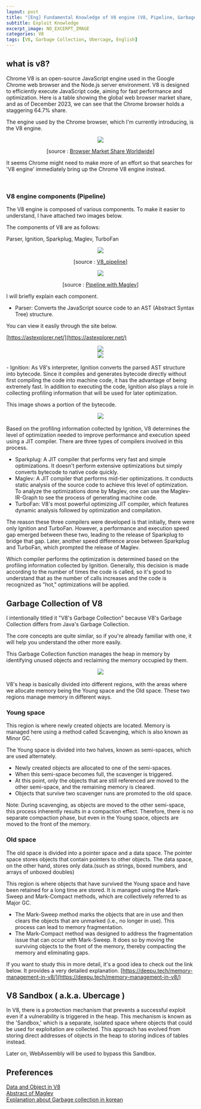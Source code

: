 ```yaml
---
layout: post
title: "[Eng] Fundamental Knowledge of V8 engine (V8, Pipeline, Garbage collection, Ubercage)"
subtitle: Exploit Knowledge
excerpt_image: NO_EXCERPT_IMAGE
categories: V8
tags: [V8, Garbage Collection, Ubercage, English]
---
```


## what is v8?

Chrome V8 is an open-source JavaScript engine used in the Google Chrome web browser and the Node.js server environment.
V8 is designed to efficiently execute JavaScript code, aiming for fast performance and optimization.
Here is a table showing the global web browser market share, and as of December 2023, we can see that the Chrome browser holds a staggering 64.7% share.

The engine used by the Chrome browser, which I'm currently introducing, is the V8 engine.

<center> <img src="https://github.com/user-attachments/assets/0a823c86-6e55-41b4-a956-28a7ab7cd5b5" /> </center>
<p align="center"> 
    [source : <a href="https://gs.statcounter.com/browser-market-share#monthly-202312-202312-bar/">Browser Market Share Worldwide</a>]
</p>


It seems Chrome might need to make more of an effort so that searches for 'V8 engine' immediately bring up the Chrome V8 engine instead.

<br>

 ### V8 engine components (Pipeline)

The V8 engine is composed of various components. To make it easier to understand, I have attached two images below.

The components of V8 are as follows:

Parser, Ignition, Sparkplug, Maglev, TurboFan

<center> <img src="https://github.com/user-attachments/assets/88795d10-86c5-45f2-9bc8-0ad99580b759" /> </center>
<p align="center"> 
    [source : <a href="https://medium.com/dailyjs/understanding-v8s-bytecode-317d46c94775">V8_pipeline</a>]
</p>

<center> <img src="https://github.com/user-attachments/assets/6aaf0bad-08c3-4520-966f-7f8f8f6ed823" /> </center>
<p align="center"> 
    [source : <a href="https://docs.google.com/document/d/13CwgSL4yawxuYg3iNlM-4ZPCB8RgJya6b8H_E2F-Aek/edit#heading=h.dmhxljs5hbh">Pipeline with Maglev</a>]
</p>
I will briefly explain each component.

- Parser: Converts the JavaScript source code to an AST (Abstract Syntax Tree) structure.

You can view it easily through the site below.

[https://astexplorer.net/](https://astexplorer.net/)

<center> <img src="https://github.com/user-attachments/assets/1544592a-d3c2-45ff-ab6d-97d689cfa2a6" /> </center>

<center> <img src="https://github.com/user-attachments/assets/d4214fee-b9f1-4543-a9b5-bec505bf1d1d" /> </center>

<br>
- Ignition: As V8's interpreter, Ignition converts the parsed AST structure into bytecode.
Since it compiles and generates bytecode directly without first compiling the code into machine code, it has the advantage of being extremely fast.
In addition to executing the code, Ignition also plays a role in collecting profiling information that will be used for later optimization.

This image shows a portion of the bytecode.
<center> <img src="https://github.com/user-attachments/assets/e5b646c6-259a-40cd-bcc5-0e83f93f5841" /> </center>

<br>
Based on the profiling information collected by Ignition, V8 determines the level of optimization needed to improve performance and execution speed using a JIT compiler. 
There are three types of compilers involved in this process.

- Sparkplug: A JIT compiler that performs very fast and simple optimizations.
  It doesn't perform extensive optimizations but simply converts bytecode to native code quickly.
- Maglev: A JIT compiler that performs mid-tier optimizations. It conducts static analysis of the source code to achieve this level of optimization.
  To analyze the optimizations done by Maglev, one can use the Maglev-IR-Graph to see the process of generating machine code.
- TurboFan: V8's most powerful optimizing JIT compiler, which features dynamic analysis followed by optimization and compilation.

The reason these three compilers were developed is that initially, there were only Ignition and TurboFan. 
However, a performance and execution speed gap emerged between these two, leading to the release of Sparkplug to bridge that gap.
Later, another speed difference arose between Sparkplug and TurboFan, which prompted the release of Maglev.

Which compiler performs the optimization is determined based on the profiling information collected by Ignition. 
Generally, this decision is made according to the number of times the code is called, so it's good to understand that as the number of calls increases and the code is recognized as "hot," optimizations will be applied.

## Garbage Collection of V8

I intentionally titled it "V8's Garbage Collection" because V8's Garbage Collection differs from Java's Garbage Collection.

The core concepts are quite similar, so if you're already familiar with one, it will help you understand the other more easily.

This Garbage Collection function manages the heap in memory by identifying unused objects and reclaiming the memory occupied by them.

<center> <img src="https://github.com/user-attachments/assets/0d579d8a-59ff-4a3c-a161-1508caa6db58" /> </center>

<br>
V8's heap is basically divided into different regions, with the areas where we allocate memory being the Young space and the Old space. These two regions manage memory in different ways.

### Young space

This region is where newly created objects are located. Memory is managed here using a method called Scavenging, which is also known as Minor GC.

The Young space is divided into two halves, known as semi-spaces, which are used alternately.

- Newly created objects are allocated to one of the semi-spaces.
- When this semi-space becomes full, the scavenger is triggered.
- At this point, only the objects that are still referenced are moved to the other semi-space, and the remaining memory is cleared.
- Objects that survive two scavenger runs are promoted to the old space.

Note: During scavenging, as objects are moved to the other semi-space, this process inherently results in a compaction effect.
Therefore, there is no separate compaction phase, but even in the Young space, objects are moved to the front of the memory.

### Old space

The old space is divided into a pointer space and a data space. The pointer space stores objects that contain pointers to other objects. 
The data space, on the other hand, stores only data.(such as strings, boxed numbers, and arrays of unboxed doubles)

This region is where objects that have survived the Young space and have been retained for a long time are stored.
It is managed using the Mark-Sweep and Mark-Compact methods, which are collectively referred to as Major GC.

- The Mark-Sweep method marks the objects that are in use and then clears the objects that are unmarked (i.e., no longer in use). This process can lead to memory fragmentation.
- The Mark-Compact method was designed to address the fragmentation issue that can occur with Mark-Sweep. 
  It does so by moving the surviving objects to the front of the memory, thereby compacting the memory and eliminating gaps.

If you want to study this in more detail, it's a good idea to check out the link below. It provides a very detailed explanation.
[https://deepu.tech/memory-management-in-v8/](https://deepu.tech/memory-management-in-v8/)

## V8 Sandbox ( a.k.a. Ubercage )

In V8, there is a protection mechanism that prevents a successful exploit even if a vulnerability is triggered in the heap.
This mechanism is known as the 'Sandbox,' which is a separate, isolated space where objects that could be used for exploitation are collected.
This approach has evolved from storing direct addresses of objects in the heap to storing indices of tables instead.

Later on, WebAssembly will be used to bypass this Sandbox.

## Preferences

[Data and Object in V8](https://www.dashlane.com/blog/how-is-data-stored-in-v8-js-engine-memory) <br>
[Abstract of Maglev](https://research.google/pubs/maglev-a-fast-and-reliable-software-network-load-balancer/) <br>
[Explanation about Garbage collection in korean](https://medium.com/hcleedev/web-javascript%EC%9D%98-garbage-collection-v8-%EC%97%94%EC%A7%84-9409c5be917c) <br>






